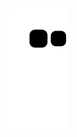 ###


![snake animation](https://github.com/ayberkderingoz/ayberkderingoz/blob/output/github-contribution-grid-snake2.svg)
